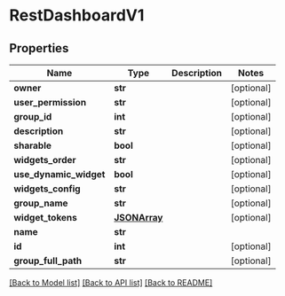 # RestDashboardV1

## Properties
Name | Type | Description | Notes
------------ | ------------- | ------------- | -------------
**owner** | **str** |  | [optional] 
**user_permission** | **str** |  | [optional] 
**group_id** | **int** |  | [optional] 
**description** | **str** |  | [optional] 
**sharable** | **bool** |  | [optional] 
**widgets_order** | **str** |  | [optional] 
**use_dynamic_widget** | **bool** |  | [optional] 
**widgets_config** | **str** |  | [optional] 
**group_name** | **str** |  | [optional] 
**widget_tokens** | [**JSONArray**](JSONArray.md) |  | [optional] 
**name** | **str** |  | 
**id** | **int** |  | [optional] 
**group_full_path** | **str** |  | [optional] 

[[Back to Model list]](../README.md#documentation-for-models) [[Back to API list]](../README.md#documentation-for-api-endpoints) [[Back to README]](../README.md)



